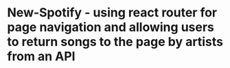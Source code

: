 # New-Spotify - using react router for page navigation and allowing users to return songs to the page by artists from an API
